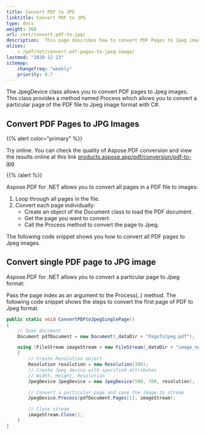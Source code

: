 ```yaml
---
title: Convert PDF to JPG
linktitle: Convert PDF to JPG
type: docs
weight: 360
url: /net/convert-pdf-to-jpg/
description:  This page describes how to convert PDF Pages to Jpeg image, convert all and single Pages to Jpeg images  with Aspose.PDF for .NET.
alises:
    - /pdf/net/convert-pdf-pages-to-jpeg-image/
lastmod: "2020-12-23"
sitemap:
    changefreq: "weekly"
    priority: 0.7
---
```


The JpegDevice class allows you to convert PDF pages to Jpeg images. This class provides a method named Process which allows you to convert a particular page of the PDF file to Jpeg image format with C#.

## Convert PDF Pages to JPG Images

{{% alert color="primary" %}}

Try online. You can check the quality of Aspose.PDF conversion and view the results online at this link  [products.aspose.app/pdf/conversion/pdf-to-jpg](https://products.aspose.app/pdf/conversion/pdf-to-jpg)

{{% /alert %}}

Aspose.PDF for .NET allows you to convert all pages in a PDF file to images:

1. Loop through all pages in the file.
1. Convert each page individually:
    - Create an object of the Document class to load the PDF document.
    - Get the page you want to convert.
    - Call the Process method to convert the page to Jpeg.

The following code snippet shows you how to convert all PDF pages to Jpeg images.

## Convert single PDF page to JPG image

Aspose.PDF for .NET allows you to convert a particular page to Jpeg format:

Pass the page index as an argument to the Process(..) method.
The following code snippet shows the steps to convert the first page of PDF to Jpeg format.

```csharp
public static void ConvertPDFtoJpegSinglePage()
{
    // Open document
    Document pdfDocument = new Document(_dataDir + "PageToJpeg.pdf");

    using (FileStream imageStream = new FileStream(_dataDir + "image_out.Jpeg", FileMode.Create))
    {
        // Create Resolution object
        Resolution resolution = new Resolution(300);
        // Create Jpeg device with specified attributes
        // Width, Height, Resolution
        JpegDevice JpegDevice = new JpegDevice(500, 700, resolution);

        // Convert a particular page and save the image to stream
        JpegDevice.Process(pdfDocument.Pages[1], imageStream);

        // Close stream
        imageStream.Close();
    }
}
```
